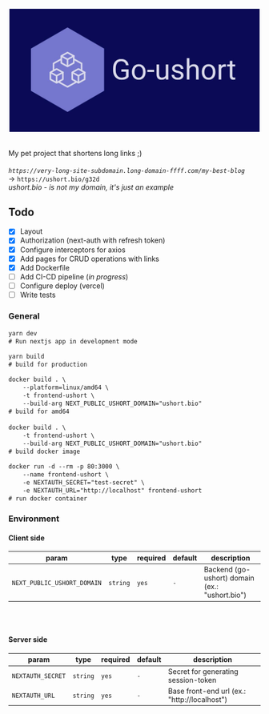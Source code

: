 <p align="center">
 <img src='assets/logo.jpg' width='500'>
</p>

<!-- [![CI-CD pipeline](https://github.com/WenzzyX/frontend-ushort/actions/workflows/ci-cd.production.yml/badge.svg)](https://github.com/WenzzyX/frontend-ushort/actions/workflows/ci-cd.production.yml) -->

&nbsp;\
My pet project that shortens long links ;)\
&nbsp;\
_`https://very-long-site-subdomain.long-domain-ffff.com/my-best-blog`_ \
-> `https://ushort.bio/g32d` \
_ushort.bio - is not my domain, it's just an example_

## Todo

- [x] Layout
- [x] Authorization (next-auth with refresh token)
- [x] Configure interceptors for axios
- [x] Add pages for CRUD operations with links
- [x] Add Dockerfile
- [ ] Add CI-CD pipeline (_in progress_)
- [ ] Configure deploy (vercel)
- [ ] Write tests

### General

```shell
yarn dev
# Run nextjs app in development mode
```

```shell
yarn build
# build for production
```

```shell
docker build . \
	--platform=linux/amd64 \
	-t frontend-ushort \
	--build-arg NEXT_PUBLIC_USHORT_DOMAIN="ushort.bio"
# build for amd64

docker build . \
	-t frontend-ushort \
	--build-arg NEXT_PUBLIC_USHORT_DOMAIN="ushort.bio"
# build docker image
```

```shell
docker run -d --rm -p 80:3000 \
	--name frontend-ushort \
	-e NEXTAUTH_SECRET="test-secret" \
	-e NEXTAUTH_URL="http://localhost" frontend-ushort
# run docker container
```

### Environment

#### Client side

| param                       | type     | required | default | description                                    |
| --------------------------- | -------- | -------- | ------- | ---------------------------------------------- |
| `NEXT_PUBLIC_USHORT_DOMAIN` | `string` | `yes`    | `-`     | Backend (go-ushort) domain (ex.: "ushort.bio") |

&nbsp;\
&nbsp;

#### Server side

| param             | type     | required | default | description                                  |
| ----------------- | -------- | -------- | ------- | -------------------------------------------- |
| `NEXTAUTH_SECRET` | `string` | `yes`    | `-`     | Secret for generating session-token          |
| `NEXTAUTH_URL`    | `string` | `yes`    | `-`     | Base front-end url (ex.: "http://localhost") |
